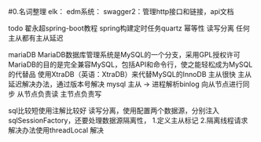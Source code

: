 #0.名词整理
elk：
edm系统：
swagger2：管理http接口和链接，api文档

todo 翟永超spring-boot教程
spring构建定时任务quartz
幂等性
读写分离
任何主从都有主从延迟

mariaDB 
MariaDB数据库管理系统是MySQL的一个分支，采用GPL授权许可 MariaDB的目的是完全兼容MySQL，包括API和命令行，使之能轻松成为MySQL的代替品
使用XtraDB（英语：XtraDB）来代替MySQL的InnoDB
主从很快
主从延迟解决办法，通过版本号解决
mysql 主从 -> 进程解析binlog 向从节点进行同步
从节点负责读
主节点负责写

sql比较短使用注解比较好
读写分离，使用配置两个数据源，分别注入sqlSessionFactory，还要处理数据源隔离性，
1.定义主从标记
2.隔离线程请求
解决办法使用threadLocal 解决 
